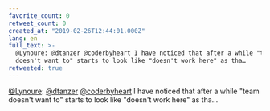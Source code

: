 ```yaml
---
favorite_count: 0
retweet_count: 0
created_at: "2019-02-26T12:44:01.000Z"
lang: en
full_text: >-
  @Lynoure: @dtanzer @coderbyheart I have noticed that after a while "team
  doesn't want to" starts to look like "doesn't work here" as tha…
retweeted: true
---
```


[@Lynoure](https://twitter.com/Lynoure): [@dtanzer](https://twitter.com/dtanzer)
[@coderbyheart](https://twitter.com/coderbyheart) I have noticed that after a
while "team doesn't want to" starts to look like "doesn't work here" as tha…
